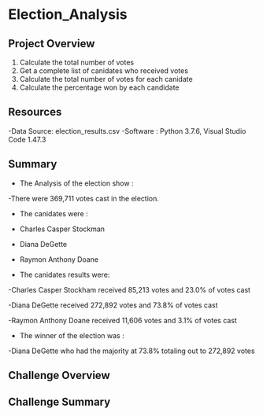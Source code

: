 # Election_Analysis
## Project Overview 

1. Calculate the total number of votes
2. Get a complete list of canidates who received votes
3. Calculate the total number of votes for each canidate 
4. Calculate the percentage won by each candidate 

## Resources
-Data Source: election_results.csv
-Software : Python 3.7.6, Visual Studio Code 1.47.3

## Summary
- The Analysis of the election show :

-There were 369,711 votes cast in the election.

- The canidates were :

- Charles Casper Stockman
- Diana DeGette
- Raymon Anthony Doane

- The canidates results were:

-Charles Casper Stockham received 85,213 votes and 23.0% of votes cast

-Diana DeGette received 272,892 votes and 73.8% of votes cast

-Raymon Anthony Doane received 11,606 votes and  3.1% of votes cast

- The winner of the election was :

-Diana DeGette who had the majority at 73.8% totaling out to 272,892 votes 

## Challenge Overview 

## Challenge Summary 

